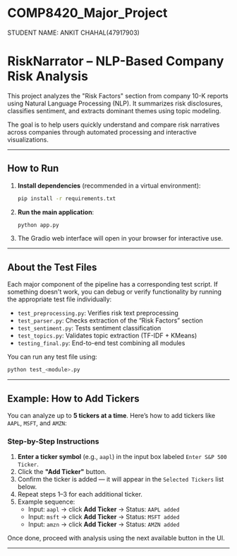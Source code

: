 # COMP8420_Major_Project
STUDENT NAME: ANKIT CHAHAL(47917903)

# RiskNarrator – NLP-Based Company Risk Analysis

This project analyzes the "Risk Factors" section from company 10-K reports using Natural Language Processing (NLP). It summarizes risk disclosures, classifies sentiment, and extracts dominant themes using topic modeling.

The goal is to help users quickly understand and compare risk narratives across companies through automated processing and interactive visualizations.

---

##  How to Run

1. **Install dependencies** (recommended in a virtual environment):
   ```bash
   pip install -r requirements.txt
   ```

2. **Run the main application**:
   ```bash
   python app.py
   ```

3. The Gradio web interface will open in your browser for interactive use.

---

##  About the Test Files

Each major component of the pipeline has a corresponding test script. If something doesn't work, you can debug or verify functionality by running the appropriate test file individually:

- `test_preprocessing.py`: Verifies risk text preprocessing
- `test_parser.py`: Checks extraction of the “Risk Factors” section
- `test_sentiment.py`: Tests sentiment classification
- `test_topics.py`: Validates topic extraction (TF-IDF + KMeans)
- `testing_final.py`: End-to-end test combining all modules

You can run any test file using:
```bash
python test_<module>.py
```
---

##  Example: How to Add Tickers

You can analyze up to **5 tickers at a time**. Here’s how to add tickers like `AAPL`, `MSFT`, and `AMZN`:

### Step-by-Step Instructions

1. **Enter a ticker symbol** (e.g., `aapl`) in the input box labeled `Enter S&P 500 Ticker`.
2. Click the **"Add Ticker"** button.
3. Confirm the ticker is added — it will appear in the `Selected Tickers` list below.
4. Repeat steps 1–3 for each additional ticker.
5. Example sequence:
   - Input: `aapl` → click **Add Ticker** → Status: `AAPL added`
   - Input: `msft` → click **Add Ticker** → Status: `MSFT added`
   - Input: `amzn` → click **Add Ticker** → Status: `AMZN added`

Once done, proceed with analysis using the next available button in the UI.

---  



